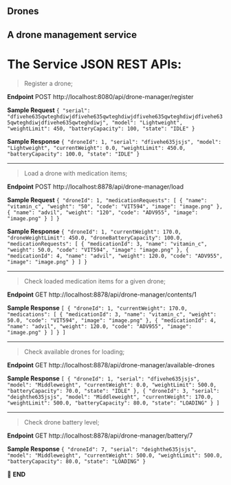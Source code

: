 ## Drones

A drone management service
---

# The Service JSON REST APIs:
> Register a drone;
   
**Endpoint** POST http://localhost:8080/api/drone-manager/register

**Sample Request**
`{
"serial": "dfivehe635qwteghdiwjdfivehe635qwteghdiwjdfivehe635qwteghdiwjdfivehe635qwteghdiwjdfivehe635qwteghdiwj",
"model": "Lightweight",
"weightLimit": 450,
"batteryCapacity": 100,
"state": "IDLE"
}`

**Sample Response**
`{
"droneId": 1,
"serial": "dfivehe635jsjs",
"model": "Lightweight",
"currentWeight": 0.0,
"weightLimit": 450.0,
"batteryCapacity": 100.0,
"state": "IDLE"
}`
***

> Load a drone with medication items;

**Endpoint** POST http://localhost:8878/api/drone-manager/load

**Sample Request**
`{
"droneId": 1,
"medicationRequests": [
{
"name": "vitamin_c",
"weight": "50",
"code": "VIT594",
"image": "image.png"
},
{
"name": "advil",
"weight": "120",
"code": "ADV955",
"image": "image.png"
}
]
}`

**Sample  Response**
`{
"droneId": 1,
"currentWeight": 170.0,
"droneWeightLimit": 450.0,
"droneBatteryCapacity": 100.0,
"medicationRequests": [
{
"medicationId": 3,
"name": "vitamin_c",
"weight": 50.0,
"code": "VIT594",
"image": "image.png"
},
{
"medicationId": 4,
"name": "advil",
"weight": 120.0,
"code": "ADV955",
"image": "image.png"
}
]
}`
***
> Check loaded medication items for a given drone; 

**Endpoint** GET http://localhost:8878/api/drone-manager/contents/1

**Sample Response**
`[
{
"droneId": 1,
"currentWeight": 170.0,
"medications": [
{
"medicationId": 3,
"name": "vitamin_c",
"weight": 50.0,
"code": "VIT594",
"image": "image.png"
},
{
"medicationId": 4,
"name": "advil",
"weight": 120.0,
"code": "ADV955",
"image": "image.png"
}
]
}
]`
***
> Check available drones for loading;

**Endpoint** GET http://localhost:8878/api/drone-manager/available-drones

**Sample Response**
`[
{
"droneId": 1,
"serial": "dfivehe635jsjs",
"model": "Middleweight",
"currentWeight": 0.0,
"weightLimit": 500.0,
"batteryCapacity": 70.0,
"state": "IDLE"
},
{
"droneId": 3,
"serial": "deighthe635jsjs",
"model": "Middleweight",
"currentWeight": 170.0,
"weightLimit": 500.0,
"batteryCapacity": 80.0,
"state": "LOADING"
}
]`
***
> Check drone battery level;

**Endpoint** GET http://localhost:8878/api/drone-manager/battery/7

**Sample Response**
`{
"droneId": 7,
"serial": "deighthe635jsjs",
"model": "Middleweight",
"currentWeight": 500.0,
"weightLimit": 500.0,
"batteryCapacity": 80.0,
"state": "LOADING"
}`

:scroll: **END**
